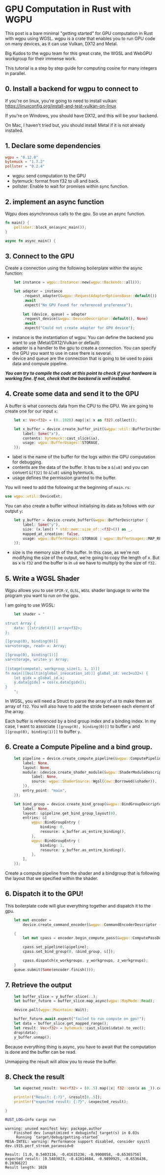 # GPU Computation in Rust with WGPU

This post is a bare minimal "getting started" for GPU computation in Rust with wgpu using WGSL. wgpu is a crate that enables you to run GPU code on many devices, as it can use Vulkan, DX12 and Metal.

Big Kudos to the wgpu team for this great crate, the WGSL and WebGPU workgroup for their immense work.

This tutorial is a step by step guide for computing cosine for many integers in parallel. 

## 0. Install a backend for wgpu to connect to

If you're on linux, you're going to need to install vulkan: https://linuxconfig.org/install-and-test-vulkan-on-linux

If you're on Windows, you should have DX12, and this will be your backend.

On Mac, I haven't tried but, you should install Metal if it is not already installed.

## 1. Declare some dependencies


```toml
wgpu = "0.12.0"
bytemuck = "1.7.2"
pollster = "0.2.4"
```

- wgpu: send computation to the GPU
- bytemuck: format from f32 to u8 and back.
- pollster: Enable to wait for promises within sync function.

## 2. implement an async function 

Wgpu does asynchronous calls to the gpu. So use an async function.

```rust
fn main() {
    pollster::block_on(async_main());
}

async fn async_main() {
```

## 3. Connect to the GPU

Create a connection using the following boilerplate within the async function:

```rust
    let instance = wgpu::Instance::new(wgpu::Backends::all());

    let adapter = instance
        .request_adapter(&wgpu::RequestAdapterOptionsBase::default())
        .await
        .expect("No GPU Found for referenced preference");
    
		let (device, queue) = adapter
        .request_device(&wgpu::DeviceDescriptor::default(), None)
        .await
        .expect("Could not create adapter for GPU device");
```

- instance is the instantiation of wgpu. You can define the backend you want to use (Metal/DX12/Vulkan or default)
- adapter is a handler to the gpu to create a connection. You can specify the GPU you want to use in case there is several.
- device and queue are the connection that is going to be used to pass data and compute pipeline.

***You can try to compile the code at this point to check if your hardware is working fine. If not, check that the backend is well installed.***

## 4. Create some data and send it to the GPU

A buffer is what connects data from the CPU to the GPU. We are going to create one for our input `x`:

```rust
    let x: Vec<f32> = (0..1028).map(|x| x as f32).collect();

    let x_buffer = device.create_buffer_init(&wgpu::util::BufferInitDescriptor {
        label: Some("x"),
        contents: bytemuck::cast_slice(&x),
        usage: wgpu::BufferUsages::STORAGE,
    });
```

- label is the name of the buffer for the logs within the GPU computation for debugging.
- contents are the data of the buffer. It has to be a `&[u8]` and you can convert `&[f32]` to `&[u8]` using bytemuck.
- usage defines the permission granted to the buffer.

You will need to add the following at the beginning of `main.rs`:

```rust
use wgpu::util::DeviceExt;
```

You can also create a buffer without initialising its data as follows with our output `y`:

```rust
    let y_buffer = device.create_buffer(&wgpu::BufferDescriptor {
        label: Some("y"),
        size: (x.len() * std::mem::size_of::<f32>()) as _,
        mapped_at_creation: false,
        usage: wgpu::BufferUsages::STORAGE | wgpu::BufferUsages::MAP_READ,
    });
```
- size is the memory size of the buffer. In this case, as we're not modifying the size of the output, we're going to copy the length of x. But as x is `f32` and the buffer is in `u8` we have to multiply by the size of `f32`.


## 5. Write a WGSL Shader

Wgpu allows you to use `SPIR-V`, `GLSL`, `WGSL` shader language to write the program you want to run on the gpu.

I am going to use WGSL: 
```rust
    let shader = "
    
struct Array {
    data: [[stride(4)]] array<f32>;
}; 

[[group(0), binding(0)]]
var<storage, read> x: Array;

[[group(0), binding(1)]]
var<storage, write> y: Array;
    
[[stage(compute), workgroup_size(1, 1, 1)]]
fn main([[builtin(global_invocation_id)]] global_id: vec3<u32>) {
    let gidx = global_id.x;
    y.data[gidx] = cos(x.data[gidx]);
}
    ";
```

In WGSL, you will need a Struct to parse the array of `u8` to make them an array of `f32`. You will also have to add the stride between each element of the array.  

Each buffer is referenced by a bind group index and a binding index. In my case, I want to associate `[[group(0), binding(0)]]` to buffer `x` and `[[group(0), binding(1)]]` to buffer `y`.

## 6. Create a Compute Pipeline and a bind group.

```rust
    let pipeline = device.create_compute_pipeline(&wgpu::ComputePipelineDescriptor {
        label: None,
        layout: None,
        module: &device.create_shader_module(&wgpu::ShaderModuleDescriptor {
            label: None,
            source: wgpu::ShaderSource::Wgsl(Cow::Borrowed(&shader)),
        }),
        entry_point: "main",
    });

    let bind_group = device.create_bind_group(&wgpu::BindGroupDescriptor {
        label: None,
        layout: &pipeline.get_bind_group_layout(0),
        entries: &[
            wgpu::BindGroupEntry {
                binding: 0,
                resource: x_buffer.as_entire_binding(),
            },
            wgpu::BindGroupEntry {
                binding: 1,
                resource: y_buffer.as_entire_binding(),
            },
        ],
    });
```

Create a compute pipeline from the shader and a bindgroup that is following the layout that we specified within the shader.

## 6. Dispatch it to the GPU!
This boilerplate code will glue everything together and dispatch it to the gpu.

```rust
    let mut encoder =
        device.create_command_encoder(&wgpu::CommandEncoderDescriptor { label: None });

    {
        let mut cpass = encoder.begin_compute_pass(&wgpu::ComputePassDescriptor { label: None });

        cpass.set_pipeline(&pipeline);
        cpass.set_bind_group(0, &bind_group, &[]);

        cpass.dispatch(x_workgroups, y_workgroups, z_workgroups); 
    }
    queue.submit(Some(encoder.finish()));
```


## 7. Retrieve the output

```rust
    let buffer_slice = y_buffer.slice(..);
    let buffer_future = buffer_slice.map_async(wgpu::MapMode::Read);

    device.poll(wgpu::Maintain::Wait);

    buffer_future.await.expect("failed to run compute on gpu!");
    let data = buffer_slice.get_mapped_range();
    let result: Vec<f32> = bytemuck::cast_slice(&data).to_vec();
    drop(data);
    y_buffer.unmap();
```

Because everything thing is async, you have to await that the computation is done and the buffer can be read. 

Unmapping the result will allow you to reuse the buffer.

## 8. Check the result

```rust
    let expected_result: Vec<f32> = (0..5).map(|x| f32::cos(x as _)).collect();

    println!("Result: {:?}", &result[0..5]);
    println!("expected result: {:?}", &expected_result);

}
```

```bash
RUST_LOG=info cargo run
```
```
warning: unused manifest key: package.author
    Finished dev [unoptimized + debuginfo] target(s) in 0.03s
     Running `target/debug/getting-started`
MESA-INTEL: warning: Performance support disabled, consider sysctl dev.i915.perf_stream_paranoid=0

Result: [1.0, 0.5403116, -0.41615236, -0.9900058, -0.65365756]
expected result: [0.5403023, -0.41614684, -0.9899925, -0.6536436, 0.2836622]
Result length: 1028
```

